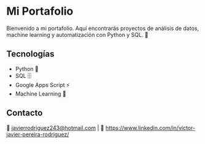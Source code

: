 # Mi Portafolio
Bienvenido a mi portafolio. Aquí encontrarás proyectos de análisis de datos, machine learning y automatización con Python y SQL. 🚀  

## Tecnologías  
- Python 🐍  
- SQL 🗄️  
- Google Apps Script ⚡  
- Machine Learning 🤖  

## Contacto  
📧 javierrodriguez243@hotmail.com | 🔗 https://www.linkedin.com/in/victor-javier-pereira-rodriguez/
